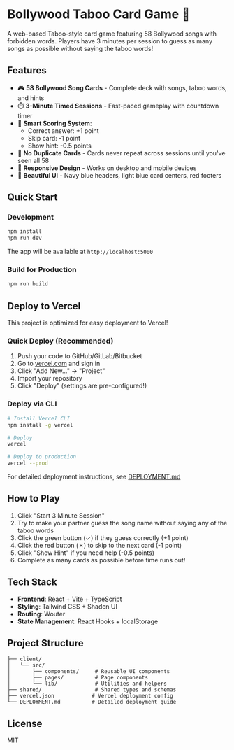 # Bollywood Taboo Card Game 🎵

A web-based Taboo-style card game featuring 58 Bollywood songs with forbidden words. Players have 3 minutes per session to guess as many songs as possible without saying the taboo words!

## Features

- 🎮 **58 Bollywood Song Cards** - Complete deck with songs, taboo words, and hints
- ⏱️ **3-Minute Timed Sessions** - Fast-paced gameplay with countdown timer
- 🎯 **Smart Scoring System**:
  - Correct answer: +1 point
  - Skip card: -1 point
  - Show hint: -0.5 points
- 🔄 **No Duplicate Cards** - Cards never repeat across sessions until you've seen all 58
- 📱 **Responsive Design** - Works on desktop and mobile devices
- 🎨 **Beautiful UI** - Navy blue headers, light blue card centers, red footers

## Quick Start

### Development

```bash
npm install
npm run dev
```

The app will be available at `http://localhost:5000`

### Build for Production

```bash
npm run build
```

## Deploy to Vercel

This project is optimized for easy deployment to Vercel!

### Quick Deploy (Recommended)

1. Push your code to GitHub/GitLab/Bitbucket
2. Go to [vercel.com](https://vercel.com) and sign in
3. Click "Add New..." → "Project"
4. Import your repository
5. Click "Deploy" (settings are pre-configured!)

### Deploy via CLI

```bash
# Install Vercel CLI
npm install -g vercel

# Deploy
vercel

# Deploy to production
vercel --prod
```

For detailed deployment instructions, see [DEPLOYMENT.md](./DEPLOYMENT.md)

## How to Play

1. Click "Start 3 Minute Session"
2. Try to make your partner guess the song name without saying any of the taboo words
3. Click the green button (✓) if they guess correctly (+1 point)
4. Click the red button (✗) to skip to the next card (-1 point)
5. Click "Show Hint" if you need help (-0.5 points)
6. Complete as many cards as possible before time runs out!

## Tech Stack

- **Frontend**: React + Vite + TypeScript
- **Styling**: Tailwind CSS + Shadcn UI
- **Routing**: Wouter
- **State Management**: React Hooks + localStorage

## Project Structure

```
├── client/
│   └── src/
│       ├── components/     # Reusable UI components
│       ├── pages/          # Page components
│       └── lib/            # Utilities and helpers
├── shared/                 # Shared types and schemas
├── vercel.json            # Vercel deployment config
└── DEPLOYMENT.md          # Detailed deployment guide
```

## License

MIT
